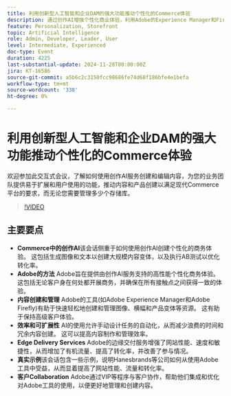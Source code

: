 ```yaml
---
title: 利用创新型人工智能和企业DAM的强大功能推动个性化的Commerce体验
description: 通过创作AI增强个性化商业体验，利用Adobe的Experience Manager和Firefly等工具高效创建和管理内容，提高网站性能和转化率，如Hanesbrands等真实世界示例所示。
feature: Personalization, Storefront
topic: Artificial Intelligence
role: Admin, Developer, Leader, User
level: Intermediate, Experienced
doc-type: Event
duration: 4225
last-substantial-update: 2024-11-28T00:00:00Z
jira: KT-16586
source-git-commit: a5b6c2c3150fcc98686fe74d68f186bfe4e1befa
workflow-type: tm+mt
source-wordcount: '338'
ht-degree: 0%

---
```



# 利用创新型人工智能和企业DAM的强大功能推动个性化的Commerce体验

欢迎参加此交互式会议，了解如何使用创作AI服务创建和编辑内容，为您的业务团队提供易于扩展和用户使用的功能，推动内容和产品创建以满足现代Commerce平台的要求，而无论您需要管理多少个存储库。

>[!VIDEO](https://video.tv.adobe.com/v/3440500/?learn=on&enablevpops)

## 主要要点

* **Commerce中的创作AI**&#x200B;该会话侧重于如何使用创作AI创建个性化的商务体验。 这包括生成图像和文本以创建大规模内容变体，以及执行AB测试以优化转化率。
* **Adobe的方法** Adobe旨在提供由创作AI服务支持的高性能个性化商务体验。 这包括无论客户身在何处都开展商务，并确保在所有接触点之间获得一致的体验。
* **内容创建和管理** Adobe的工具(如Adobe Experience Manager和Adobe Firefly)有助于快速轻松地创建和管理图像、横幅和产品变体等资源。 这有助于保持高级客户体验。
* **效率和可扩展性** AI的使用允许手动设计任务的自动化，从而减少浪费的时间和冗余内容创建。 这可以提高内容制作和管理效率。
* **Edge Delivery Services** Adobe的边缘交付服务增强了网站性能、速度和敏捷性，从而增加了有机流量、提高了转化率，并改善了参与情况。
* **真实示例**&#x200B;该会话包含一些示例，说明Hanesbrands等公司如何从使用Adobe工具中受益，从而显着提高了网站性能、流量和转化率。
* **客户Collaboration** Adobe通过VIP等程序与客户协作，帮助他们集成和优化对Adobe工具的使用，以便更好地管理和创建内容。